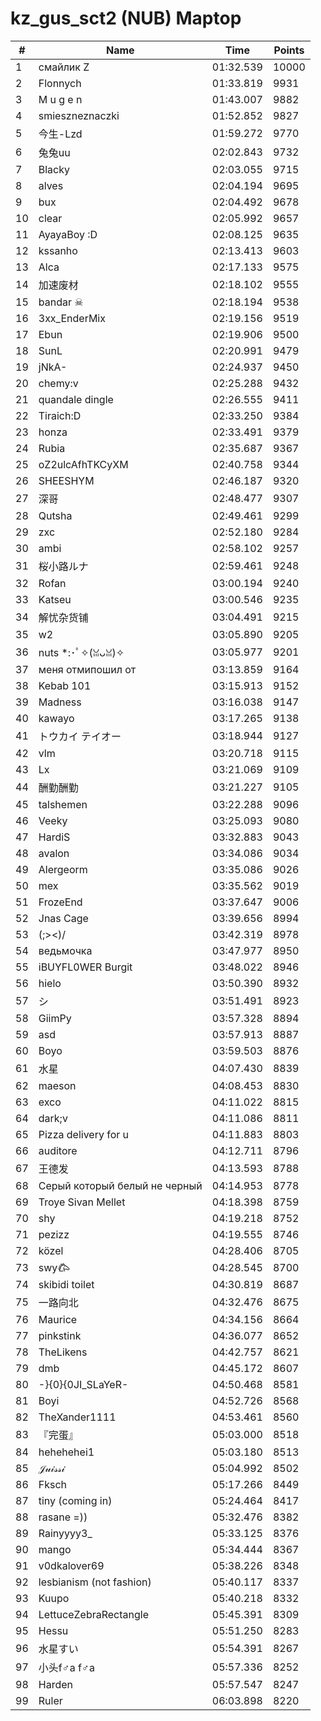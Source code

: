 # kz_gus_sct2 (NUB) Maptop

|  # | Name | Time | Points |
|-------------- | -------------- | -------------- | -------------- | 
| 1 | смайлик Z | 01:32.539 | 10000 | 
| 2 | Flonnych | 01:33.819 | 9931 | 
| 3 | M u g e n | 01:43.007 | 9882 | 
| 4 | smieszneznaczki | 01:52.852 | 9827 | 
| 5 | 今生-Lzd | 01:59.272 | 9770 | 
| 6 | 兔兔uu | 02:02.843 | 9732 | 
| 7 | Blacky | 02:03.055 | 9715 | 
| 8 | alves | 02:04.194 | 9695 | 
| 9 | bux | 02:04.492 | 9678 | 
| 10 | clear | 02:05.992 | 9657 | 
| 11 | AyayaBoy :D | 02:08.125 | 9635 | 
| 12 | kssanho | 02:13.413 | 9603 | 
| 13 | Alca | 02:17.133 | 9575 | 
| 14 | 加速废材 | 02:18.102 | 9555 | 
| 15 | bandar ☠ | 02:18.194 | 9538 | 
| 16 | 3xx_EnderMix | 02:19.156 | 9519 | 
| 17 | Ebun | 02:19.906 | 9500 | 
| 18 | SunL | 02:20.991 | 9479 | 
| 19 | jNkA- | 02:24.937 | 9450 | 
| 20 | chemy:v | 02:25.288 | 9432 | 
| 21 | quandale dingle | 02:26.555 | 9411 | 
| 22 | Tiraich:D | 02:33.250 | 9384 | 
| 23 | honza | 02:33.491 | 9379 | 
| 24 | Rubia | 02:35.687 | 9367 | 
| 25 | oZ2ulcAfhTKCyXM | 02:40.758 | 9344 | 
| 26 | SHEESHYM | 02:46.187 | 9320 | 
| 27 | 深哥 | 02:48.477 | 9307 | 
| 28 | Qutsha | 02:49.461 | 9299 | 
| 29 | zxc | 02:52.180 | 9284 | 
| 30 | ambi | 02:58.102 | 9257 | 
| 31 | 桜小路ルナ | 02:59.461 | 9248 | 
| 32 | Rofan | 03:00.194 | 9240 | 
| 33 | Katseu | 03:00.546 | 9235 | 
| 34 | 解忧杂货铺 | 03:04.491 | 9215 | 
| 35 | w2 | 03:05.890 | 9205 | 
| 36 | nuts *:･ﾟ✧(ꈍᴗꈍ)✧ | 03:05.977 | 9201 | 
| 37 | меня отмипошил от | 03:13.859 | 9164 | 
| 38 | Kebab 101 | 03:15.913 | 9152 | 
| 39 | Madness | 03:16.038 | 9147 | 
| 40 | kawayo | 03:17.265 | 9138 | 
| 41 | トウカイ テイオー | 03:18.944 | 9127 | 
| 42 | vlm | 03:20.718 | 9115 | 
| 43 | Lx | 03:21.069 | 9109 | 
| 44 | 酬勤酬勤 | 03:21.227 | 9105 | 
| 45 | talshemen | 03:22.288 | 9096 | 
| 46 | Veeky | 03:25.093 | 9080 | 
| 47 | HardiS | 03:32.883 | 9043 | 
| 48 | avalon | 03:34.086 | 9034 | 
| 49 | Alergeorm | 03:35.086 | 9026 | 
| 50 | mex | 03:35.562 | 9019 | 
| 51 | FrozeEnd | 03:37.647 | 9006 | 
| 52 | Jnas Cage | 03:39.656 | 8994 | 
| 53 | (;><)/ | 03:42.319 | 8978 | 
| 54 | ведьмочка | 03:47.977 | 8950 | 
| 55 | iBUYFL0WER Burgit | 03:48.022 | 8946 | 
| 56 | hielo | 03:50.390 | 8932 | 
| 57 | シ | 03:51.491 | 8923 | 
| 58 | GiimPy | 03:57.328 | 8894 | 
| 59 | asd | 03:57.913 | 8887 | 
| 60 | Boyo | 03:59.503 | 8876 | 
| 61 | 水星 | 04:07.430 | 8839 | 
| 62 | maeson | 04:08.453 | 8830 | 
| 63 | exco | 04:11.022 | 8815 | 
| 64 | dark;v | 04:11.086 | 8811 | 
| 65 | Pizza delivery for u | 04:11.883 | 8803 | 
| 66 | auditore | 04:12.711 | 8796 | 
| 67 | 王德发 | 04:13.593 | 8788 | 
| 68 | Серый который белый не черный | 04:14.953 | 8778 | 
| 69 | Troye Sivan Mellet | 04:18.398 | 8759 | 
| 70 | shy | 04:19.218 | 8752 | 
| 71 | pezizz | 04:19.555 | 8746 | 
| 72 | közel | 04:28.406 | 8705 | 
| 73 | swy𐂃 | 04:28.545 | 8700 | 
| 74 | skibidi toilet | 04:30.819 | 8687 | 
| 75 | 一路向北 | 04:32.476 | 8675 | 
| 76 | Maurice | 04:34.156 | 8664 | 
| 77 | pinkstink | 04:36.077 | 8652 | 
| 78 | TheLikens | 04:42.757 | 8621 | 
| 79 | dmb | 04:45.172 | 8607 | 
| 80 | -}{0}{0JI_SLaYeR- | 04:50.468 | 8581 | 
| 81 | Boyi | 04:52.726 | 8568 | 
| 82 | TheXander1111 | 04:53.461 | 8560 | 
| 83 | 『完蛋』 | 05:03.000 | 8518 | 
| 84 | hehehehei1 | 05:03.180 | 8513 | 
| 85 | 𝒥𝓊𝒾𝓈𝓈𝒾 | 05:04.992 | 8502 | 
| 86 | Fksch | 05:17.266 | 8449 | 
| 87 | tiny (coming in) | 05:24.464 | 8417 | 
| 88 | rasane =)) | 05:32.476 | 8382 | 
| 89 | Rainyyyy3_ | 05:33.125 | 8376 | 
| 90 | mango | 05:34.444 | 8367 | 
| 91 | v0dkalover69 | 05:38.226 | 8348 | 
| 92 | lesbianism (not fashion) | 05:40.117 | 8337 | 
| 93 | Kuupo | 05:40.218 | 8332 | 
| 94 | LettuceZebraRectangle | 05:45.391 | 8309 | 
| 95 | Hessu | 05:51.250 | 8283 | 
| 96 | 水星すい | 05:54.391 | 8267 | 
| 97 | 小头f♂a f♂a | 05:57.336 | 8252 | 
| 98 | Harden | 05:57.547 | 8247 | 
| 99 | Ruler | 06:03.898 | 8220 | 

